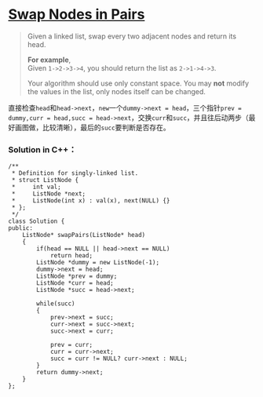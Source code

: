 # [Swap Nodes in Pairs][1]
> Given a linked list, swap every two adjacent nodes and return its head.  
> 
> **For example**,  
> Given `1->2->3->4`, you should return the list as `2->1->4->3`.  
> 
> Your algorithm should use only constant space. You may **not** modify the values in the list, only nodes itself can be changed.

直接检查`head`和`head->next`，`new`一个`dummy->next = head`，三个指针`prev = dummy,curr = head,succ = head->next`，交换`curr`和`succ`，并且往后动两步（最好画图做，比较清晰），最后的`succ`要判断是否存在。

### Solution in C++：

	/**
	 * Definition for singly-linked list.
	 * struct ListNode {
	 *     int val;
	 *     ListNode *next;
	 *     ListNode(int x) : val(x), next(NULL) {}
	 * };
	 */
	class Solution {
	public:
	    ListNode* swapPairs(ListNode* head) 
	    {
	        if(head == NULL || head->next == NULL)
	            return head;
	        ListNode *dummy = new ListNode(-1);
	        dummy->next = head;
	        ListNode *prev = dummy;
	        ListNode *curr = head;
	        ListNode *succ = head->next;
	        
	        while(succ)
	        {
	            prev->next = succ;
	            curr->next = succ->next;
	            succ->next = curr;
	            
	            prev = curr;
	            curr = curr->next;
	            succ = curr != NULL? curr->next : NULL;
	        }
	        return dummy->next;
	    }
	};

[1]:https://leetcode.com/problems/swap-nodes-in-pairs/description/